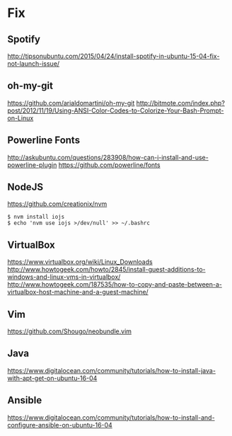 # Fix

## Spotify

http://tipsonubuntu.com/2015/04/24/install-spotify-in-ubuntu-15-04-fix-not-launch-issue/

## oh-my-git

https://github.com/arialdomartini/oh-my-git
http://bitmote.com/index.php?post/2012/11/19/Using-ANSI-Color-Codes-to-Colorize-Your-Bash-Prompt-on-Linux

## Powerline Fonts

http://askubuntu.com/questions/283908/how-can-i-install-and-use-powerline-plugin
https://github.com/powerline/fonts

## NodeJS

https://github.com/creationix/nvm

    $ nvm install iojs
    $ echo 'nvm use iojs >/dev/null' >> ~/.bashrc

## VirtualBox

https://www.virtualbox.org/wiki/Linux_Downloads
http://www.howtogeek.com/howto/2845/install-guest-additions-to-windows-and-linux-vms-in-virtualbox/
http://www.howtogeek.com/187535/how-to-copy-and-paste-between-a-virtualbox-host-machine-and-a-guest-machine/

## Vim

https://github.com/Shougo/neobundle.vim

## Java

https://www.digitalocean.com/community/tutorials/how-to-install-java-with-apt-get-on-ubuntu-16-04

## Ansible

https://www.digitalocean.com/community/tutorials/how-to-install-and-configure-ansible-on-ubuntu-16-04
